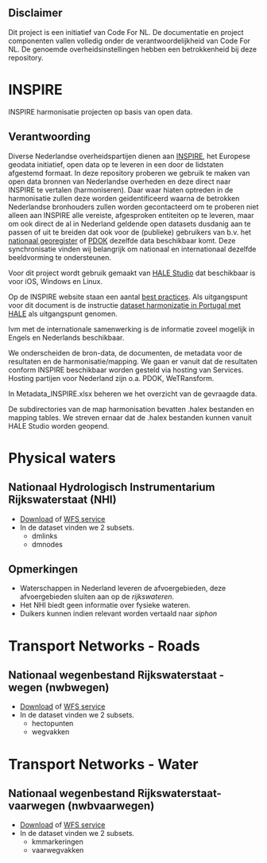 ## Disclaimer

Dit project is een initiatief van Code For NL. De documentatie en project componenten vallen volledig onder de verantwoordelijkheid van Code For NL. De genoemde overheidsinstellingen hebben een betrokkenheid bij deze repository.

# INSPIRE
INSPIRE harmonisatie projecten op basis van open data.

## Verantwoording

Diverse Nederlandse overheidspartijen dienen aan [INSPIRE](http://inspire.ec.europa.eu/), het Europese geodata initiatief, open data op te leveren in een door de lidstaten afgestemd formaat. In deze repository proberen we gebruik te maken van open data bronnen van Nederlandse overheden en deze direct naar INSPIRE te vertalen (harmoniseren). Daar waar hiaten optreden in de harmonisatie zullen deze worden geidentificeerd waarna de betrokken Nederlandse bronhouders zullen worden gecontacteerd om te proberen niet alleen aan INSPIRE alle vereiste, afgesproken entiteiten op te leveren, maar om ook direct de al in Nederland geldende open datasets dusdanig aan te passen of uit te breiden dat ook voor de (publieke) gebruikers van b.v. het [nationaal georegister](http://www.nationaalgeoregister.nl) of [PDOK](https://www.pdok.nl/) dezelfde data beschikbaar komt. Deze synchronisatie vinden wij belangrijk om nationaal en internationaal dezelfde beeldvorming te ondersteunen.

Voor dit project wordt gebruik gemaakt van [HALE Studio](https://www.wetransform.to/downloads/) dat beschikbaar is voor iOS, Windows en Linux.

Op de INSPIRE website staan een aantal [best practices](https://inspire-reference.jrc.ec.europa.eu/implementations). Als uitgangspunt voor dit document is de instructie [dataset harmonizatie in Portugal met HALE](https://inspire-reference.jrc.ec.europa.eu/implementations/land-cover-spatial-datasets-harmonization-portugal-using-hale) als uitgangspunt genomen.

Ivm met de internationale samenwerking is de informatie zoveel mogelijk in Engels en Nederlands beschikbaar.

We onderscheiden de bron-data, de documenten, de metadata voor de resultaten en de harmonisatie/mapping. We gaan er vanuit dat de resultaten conform INSPIRE beschikbaar worden gesteld via hosting van Services. Hosting partijen voor Nederland zijn o.a. PDOK, WeTRansform.

In Metadata_INSPIRE.xlsx beheren we het overzicht van de gevraagde data.

De subdirectories van de map harmonisation bevatten .halex bestanden en mapping tables. We streven ernaar dat de .halex bestanden kunnen vanuit HALE Studio worden geopend.

# Physical waters

## Nationaal Hydrologisch Instrumentarium Rijkswaterstaat (NHI)
* [Download](http://geodata.nationaalgeoregister.nl/nhi/extract/nhi.zip) of [WFS service](https://geodata.nationaalgeoregister.nl/nhi/wfs)
* In de dataset vinden we 2 subsets.
  * dmlinks
  * dmnodes

## Opmerkingen
* Waterschappen in Nederland leveren de afvoergebieden, deze afvoergebieden sluiten aan op de _rijkswateren_.
* Het NHI biedt geen informatie over fysieke wateren.
* Duikers kunnen indien relevant worden vertaald naar _siphon_

# Transport Networks - Roads

## Nationaal wegenbestand Rijkswaterstaat - wegen (nwbwegen)
* [Download](http://geodata.nationaalgeoregister.nl/nwbwegen/extract/nwbwegen.zip) of [WFS service](https://geodata.nationaalgeoregister.nl/nwbwegen/wfs)
* In de dataset vinden we 2 subsets.
  * hectopunten
  * wegvakken

# Transport Networks - Water

## Nationaal wegenbestand Rijkswaterstaat- vaarwegen (nwbvaarwegen)
* [Download](http://geodata.nationaalgeoregister.nl/nwbvaarwegen/extract/nwbvaarwegen.zip) of [WFS service](https://geodata.nationaalgeoregister.nl/nwbvaarwegen/wfs)
* In de dataset vinden we 2 subsets.
  * kmmarkeringen
  * vaarwegvakken
